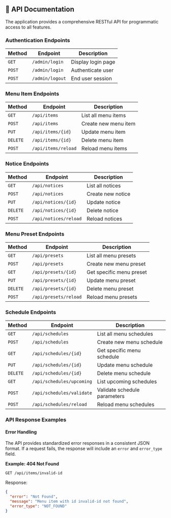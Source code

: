## 📡 API Documentation

The application provides a comprehensive RESTful API for programmatic access to all features.

### Authentication Endpoints

| Method | Endpoint        | Description        |
| ------ | --------------- | ------------------ |
| `GET`  | `/admin/login`  | Display login page |
| `POST` | `/admin/login`  | Authenticate user  |
| `POST` | `/admin/logout` | End user session   |

### Menu Item Endpoints

| Method   | Endpoint          | Description          |
| -------- | ----------------- | -------------------- |
| `GET`    | `/api/items`      | List all menu items  |
| `POST`   | `/api/items`      | Create new menu item |
| `PUT`    | `/api/items/{id}` | Update menu item     |
| `DELETE` | `/api/items/{id}` | Delete menu item     |
| `POST`   | `/api/items/reload` | Reload menu items  |

### Notice Endpoints

| Method   | Endpoint            | Description       |
| -------- | ------------------- | ----------------- |
| `GET`    | `/api/notices`      | List all notices  |
| `POST`   | `/api/notices`      | Create new notice |
| `PUT`    | `/api/notices/{id}` | Update notice     |
| `DELETE` | `/api/notices/{id}` | Delete notice     |
| `POST`   | `/api/notices/reload` | Reload notices    |

### Menu Preset Endpoints

| Method   | Endpoint            | Description              |
| -------- | ------------------- | ------------------------ |
| `GET`    | `/api/presets`      | List all menu presets    |
| `POST`   | `/api/presets`      | Create new menu preset   |
| `GET`    | `/api/presets/{id}` | Get specific menu preset |
| `PUT`    | `/api/presets/{id}` | Update menu preset       |
| `DELETE` | `/api/presets/{id}` | Delete menu preset       |
| `POST`   | `/api/presets/reload` | Reload menu presets    |

### Schedule Endpoints

| Method   | Endpoint                  | Description                  |
| -------- | ------------------------- | ---------------------------- |
| `GET`    | `/api/schedules`          | List all menu schedules      |
| `POST`   | `/api/schedules`          | Create new menu schedule     |
| `GET`    | `/api/schedules/{id}`     | Get specific menu schedule   |
| `PUT`    | `/api/schedules/{id}`     | Update menu schedule         |
| `DELETE` | `/api/schedules/{id}`     | Delete menu schedule         |
| `GET`    | `/api/schedules/upcoming` | List upcoming schedules      |
| `POST`   | `/api/schedules/validate` | Validate schedule parameters |
| `POST`   | `/api/schedules/reload`   | Reload menu schedules      |

### API Response Examples

#### Error Handling

The API provides standardized error responses in a consistent JSON format. If a request fails, the response will include an `error` and `error_type` field.

**Example: 404 Not Found**

```http
GET /api/items/invalid-id
```

Response:

```json
{
  "error": "Not Found",
  "message": "Menu item with id invalid-id not found",
  "error_type": "NOT_FOUND"
}
```